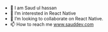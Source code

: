 - 👋 I am Saud ul hassan
- 👀 I’m interested in React Native
- 💞️ I’m looking to collaborate on React Native.
- 📫 How to reach me www.sauddev.com 
